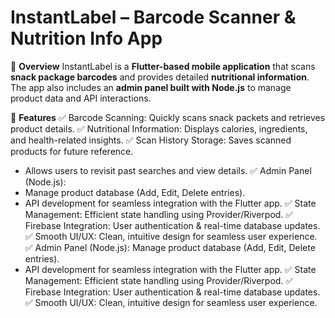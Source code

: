 # InstantLabel – Barcode Scanner & Nutrition Info App
📌 **Overview**
InstantLabel is a **Flutter-based mobile application** that scans **snack package barcodes** and provides detailed **nutritional information**. The app also includes an **admin panel built with Node.js** to manage product data and API interactions.

🚀 **Features**
✅ Barcode Scanning: Quickly scans snack packets and retrieves product details.
✅ Nutritional Information: Displays calories, ingredients, and health-related insights.
✅ Scan History Storage: Saves scanned products for future reference.
- Allows users to revisit past searches and view details.
✅ Admin Panel (Node.js):
- Manage product database (Add, Edit, Delete entries).
- API development for seamless integration with the Flutter app.
✅ State Management: Efficient state handling using Provider/Riverpod.
✅ Firebase Integration: User authentication & real-time database updates.
✅ Smooth UI/UX: Clean, intuitive design for seamless user experience.
✅ Admin Panel (Node.js): Manage product database (Add, Edit, Delete entries).
- API development for seamless integration with the Flutter app.
✅ State Management: Efficient state handling using Provider/Riverpod.
✅ Firebase Integration: User authentication & real-time database updates.
✅ Smooth UI/UX: Clean, intuitive design for seamless user experience.
